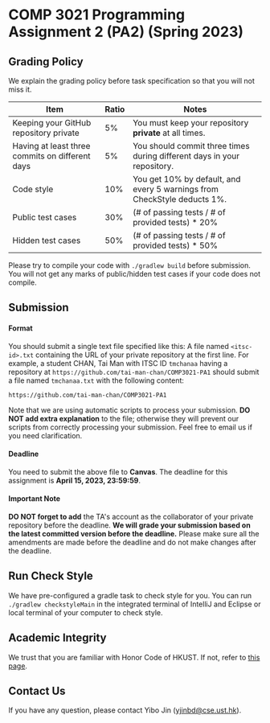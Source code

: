 # COMP 3021 Programming Assignment 2 (PA2) (Spring 2023)

## Grading Policy

We explain the grading policy before task specification so that you will not miss it.

| **Item**                                        | **Ratio** | **Notes**                                                                |
|-------------------------------------------------|-----------|--------------------------------------------------------------------------|
| Keeping your GitHub repository private          | 5%        | You must keep your repository **private** at all times.                  |
| Having at least three commits on different days | 5%        | You should commit three times during different days in your repository.  |
| Code style                                      | 10%       | You get 10% by default, and every 5 warnings from CheckStyle deducts 1%. |                     |
| Public test cases                               | 30%       | (# of passing tests / # of provided tests) * 20%                         |
| Hidden test cases                               | 50%       | (# of passing tests / # of provided tests) * 50%                         |

Please try to compile your code with `./gradlew build` before submission. You will not get any marks of public/hidden test cases if your code does not compile.


## Submission

#### Format

You should submit a single text file specified like this: A file named `<itsc-id>.txt` containing the URL of your private repository at the first line. For example, a student CHAN, Tai Man with ITSC ID `tmchanaa` having a repository at `https://github.com/tai-man-chan/COMP3021-PA1` should submit a file named `tmchanaa.txt` with the following content:

```text
https://github.com/tai-man-chan/COMP3021-PA1
```

Note that we are using automatic scripts to process your submission. **DO NOT add extra explanation** to the file; otherwise they will prevent our scripts from correctly processing your submission. Feel free to email us if you need clarification.

#### Deadline

You need to submit the above file to **Canvas**. The deadline for this assignment is **April 15, 2023, 23:59:59**. 

#### Important Note

**DO NOT forget to add** the TA's account as the collaborator of your private repository before the deadline. **We will grade your submission based on the latest committed version before the deadline.** Please make sure all the amendments are made before the deadline and do not make changes after the deadline.

## Run Check Style

We have pre-configured a gradle task to check style for you. You can run `./gradlew checkstyleMain` in the integrated terminal of IntelliJ and Eclipse or local terminal of your computer to check style.

## Academic Integrity

We trust that you are familiar with Honor Code of HKUST. If not, refer to [this page](https://course.cse.ust.hk/comp3021/#honorcode).

## Contact Us

If you have any question, please contact Yibo Jin ([yjinbd@cse.ust.hk](mailto:yjinbd@cse.ust.hk)).
